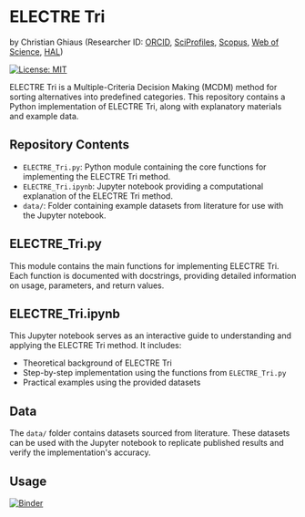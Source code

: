 # ELECTRE Tri

by Christian Ghiaus (Researcher ID: [ORCID](https://orcid.org/0000-0001-5561-1245), [SciProfiles](https://sciprofiles.com/profile/2970335), [Scopus](https://www.scopus.com/authid/detail.uri?authorId=6603390490), [Web of Science](https://www.webofscience.com/wos/author/record/1651371), [HAL](https://cv.hal.science/cghiaus))

[![License: MIT](https://img.shields.io/badge/License-MIT-yellow.svg)](https://github.com/cghiaus/dm4bem_book/blob/main/LICENSE)

ELECTRE Tri is a Multiple-Criteria Decision Making (MCDM) method for sorting alternatives into predefined categories. This repository contains a Python implementation of ELECTRE Tri, along with explanatory materials and example data.

## Repository Contents

- `ELECTRE_Tri.py`: Python module containing the core functions for implementing the ELECTRE Tri method.
- `ELECTRE_Tri.ipynb`: Jupyter notebook providing a computational explanation of the ELECTRE Tri method.
- `data/`: Folder containing example datasets from literature for use with the Jupyter notebook.

## ELECTRE_Tri.py

This module contains the main functions for implementing ELECTRE Tri. Each function is documented with docstrings, providing detailed information on usage, parameters, and return values.

## ELECTRE_Tri.ipynb

This Jupyter notebook serves as an interactive guide to understanding and applying the ELECTRE Tri method. It includes:

- Theoretical background of ELECTRE Tri
- Step-by-step implementation using the functions from `ELECTRE_Tri.py`
- Practical examples using the provided datasets

## Data

The `data/` folder contains datasets sourced from literature. These datasets can be used with the Jupyter notebook to replicate published results and verify the implementation's accuracy.

## Usage

[![Binder](https://mybinder.org/badge_logo.svg)](https://mybinder.org/v2/gh/cghiaus/ELECTRE_Tri/HEAD)
